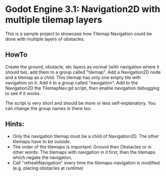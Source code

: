 # Godot Engine 3.1: Navigation2D with multiple tilemap layers

This is a sample project to showcase how Tilemap Navigation could be done with multiple layers of obstacles.


## HowTo
Create the ground, obstacle, etc layers as normal (with navigation where it should be), add them to a group called "tilemap". 
Add a Navigation2D node and a tilemap as a child. This tilemap has only one empty tile with navigation on it. Add it to a group called "navigation".
Add to the Navigation2D the TilemapNav.gd script, then enable navigation debugging to see if it works.

The script is very short and should be more or less self-explanatory. You can change the group names in there too.

## Hints:
- Only the navigation tilemap must be a child of Navigation2D. The other tilemaps have to be outside.
- The order of the tilemaps is important: Ground then Obstacles or in other words: The tilemaps with navigation in it first, then the tilemaps which negate the navigation.
- Call "refreshNavigation" every time the tilemaps-navigation is modified (e.g. placing obstacles at runtime)
